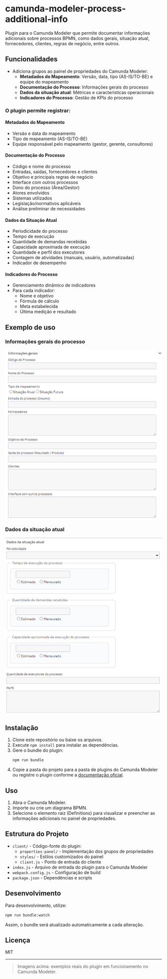 # camunda-modeler-process-additional-info

Plugin para o Camunda Modeler que permite documentar informações adicionais sobre processos BPMN, como dados gerais, situação atual, fornecedores, clientes, regras de negócio, entre outros.

## Funcionalidades

- Adiciona grupos ao painel de propriedades do Camunda Modeler:
  - **Metadados do Mapeamento**: Versão, data, tipo (AS-IS/TO-BE) e equipe do mapeamento
  - **Documentação do Processo**: Informações gerais do processo
  - **Dados da situação atual**: Métricas e características operacionais
  - **Indicadores do Processo**: Gestão de KPIs do processo

### O plugin permite registrar:

#### Metadados do Mapeamento
- Versão e data do mapeamento
- Tipo de mapeamento (AS-IS/TO-BE)
- Equipe responsável pelo mapeamento (gestor, gerente, consultores)

#### Documentação do Processo
- Código e nome do processo
- Entradas, saídas, fornecedores e clientes
- Objetivo e principais regras de negócio
- Interface com outros processos
- Dono do processo (Área/Gestor)
- Atores envolvidos
- Sistemas utilizados
- Legislação/normativos aplicáveis
- Análise preliminar de necessidades

#### Dados da Situação Atual
- Periodicidade do processo
- Tempo de execução
- Quantidade de demandas recebidas
- Capacidade aproximada de execução
- Quantidade e perfil dos executores
- Contagem de atividades (manuais, usuário, automatizadas)
- Indicador de desempenho

#### Indicadores do Processo
- Gerenciamento dinâmico de indicadores
- Para cada indicador:
  - Nome e objetivo
  - Fórmula de cálculo
  - Meta estabelecida
  - Última medição e resultado

## Exemplo de uso

### Informações gerais do processo

![Exemplo - Informações gerais](docs/exemplo-informacoes-gerais.png)

### Dados da situação atual

![Exemplo - Situação atual](docs/exemplo-situacao-atual.png)

## Instalação

1. Clone este repositório ou baixe os arquivos.
2. Execute `npm install` para instalar as dependências.
3. Gere o bundle do plugin:
   ```sh
   npm run bundle
   ```
4. Copie a pasta do projeto para a pasta de plugins do Camunda Modeler ou registre o plugin conforme a [documentação oficial](https://docs.camunda.io/docs/components/modeler/desktop-modeler/plugins/).

## Uso

1. Abra o Camunda Modeler.
2. Importe ou crie um diagrama BPMN.
3. Selecione o elemento raiz (Definitions) para visualizar e preencher as informações adicionais no painel de propriedades.

## Estrutura do Projeto

- `client/` - Código-fonte do plugin:
  - `properties-panel/` - Implementação dos grupos de propriedades
  - `styles/` - Estilos customizados do painel
  - `client.js` - Ponto de entrada do cliente
- `index.js` - Arquivo de entrada do plugin para o Camunda Modeler
- `webpack.config.js` - Configuração de build
- `package.json` - Dependências e scripts

## Desenvolvimento

Para desenvolvimento, utilize:
```sh
npm run bundle:watch
```
Assim, o bundle será atualizado automaticamente a cada alteração.

## Licença

MIT

---

> Imagens acima: exemplos reais do plugin em funcionamento no Camunda Modeler.